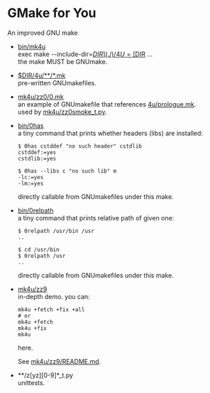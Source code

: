# GMake for You

An improved GNU make

- [bin/mk4u](bin/mk4u)  
  exec make --include-dir=[$DIR](./) /4U=[$DIR](./) ...  
  the make MUST be GNUmake.
- [$DIR/4u/**/*.mk](4u/)  
  pre-written GNUmakefiles.
- [mk4u/zz0/0.mk](mk4u/zz0/0.mk)  
  an example of GNUmakefile that references [4u/prologue.mk](4u/prologue.mk).  
  used by [mk4u/zz0smoke_t.py](mk4u/zz0smoke_t.py).
- [bin/0has](bin/0has)  
  a tiny command that prints whether headers (libs) are installed:
    ```shell
    $ 0has cstddef "no such header" cstdlib
    cstddef:=yes
    cstdlib:=yes

    $ 0has --libs c "no such lib" m
    -lc:=yes
    -lm:=yes
    ```
  directly callable from GNUmakefiles under this make.
- [bin/0relpath](bin/0relpath)  
  a tiny command that prints relative path of given one:
    ```shell
    $ 0relpath /usr/bin /usr
    ..

    $ cd /usr/bin
    $ 0relpath /usr
    ..
    ```
  directly callable from GNUmakefiles under this make.
- [mk4u/zz9](mk4u/zz9/)  
  in-depth demo.
  you can:
    ```shell
    mk4u +fetch +fix +all
    # or
    mk4u +fetch
    mk4u +fix
    mk4u
    ```
  here.

  See [mk4u/zz9/README.md](mk4u/zz9/README.md).
- \*\*/z[yz][0-9]*_t.py  
  unittests.

